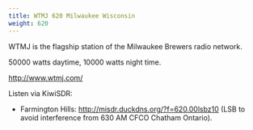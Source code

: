 ```yaml
---
title: WTMJ 620 Milwaukee Wisconsin
weight: 620
---
```

WTMJ is the flagship station of the Milwaukee Brewers radio network.

50000 watts daytime, 10000 watts night time.

http://www.wtmj.com/

Listen via KiwiSDR:

* Farmington Hills: http://misdr.duckdns.org/?f=620.00lsbz10 (LSB to avoid
interference from 630 AM CFCO Chatham Ontario).
